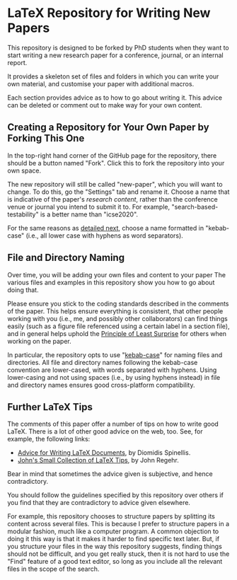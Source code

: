 # LaTeX Repository for Writing New Papers

This repository is designed to be forked by PhD students when they want to start
writing a new research paper for a conference, journal, or an internal report.

It provides a skeleton set of files and folders in which you can write your own
material, and customise your paper with additional macros.

Each section provides advice as to how to go about writing it. This advice can
be deleted or comment out to make way for your own content.

## Creating a Repository for Your Own Paper by Forking This One

In the top-right hand corner of the GitHub page for the repository, there should
be a button named "Fork". Click this to fork the repository into your own space.

The new repository will still be called "new-paper", which you will want to
change. To do this, go the "Settings" tab and rename it. Choose a name that is
indicative of the paper's *research content*, rather than the conference venue
or journal you intend to submit it to. For example, "search-based-testability"
is a better name than "icse2020".

For the same reasons as [detailed next](#file-and-directory-naming), choose a name
formatted in "kebab-case" (i.e., all lower case with hyphens as word separators).

## File and Directory Naming

Over time, you will be adding your own files and content to your paper The
various files and examples in this repository show you how to go about doing
that.

Please ensure you stick to the coding standards described in the comments of the
paper. This helps ensure everything is consistent, that other people working
with you (i.e., me, and possibly other collaborators) can find things easily (such as a
figure file referenced using a certain label in a section file), and in general
helps uphold the [Principle of Least
Surprise](https://en.wikipedia.org/wiki/Principle_of_least_astonishment)
for others when working on the paper.

In particular, the repository opts to use
"[kebab-case](https://wiki.c2.com/?KebabCase)" for naming files and directories.
All file and directory names following the kebab-case convention are
lower-cased, with words separated with hyphens. Using lower-casing and not using
spaces (i.e., by using hyphens instead) in file and directory names ensures good
cross-platform compatibility.

## Further LaTeX Tips

The comments of this paper offer a number of tips on how to write good
LaTeX. There is a lot of other good advice on the web, too. See, for example,
the following links:

* [Advice for Writing LaTeX Documents](https://github.com/dspinellis/latex-advice),
  by Diomidis Spinellis.
* [John's Small Collection of LaTeX Tips](https://john.regehr.org/latex/),
  by John Regehr.

Bear in mind that sometimes the advice given is subjective, and hence
contradictory.

You should follow the guidelines specified by this repository over others if you
find that they are contradictory to advice given elsewhere.

For example, this repository chooses to structure papers by splitting its
content across several files. This is because I prefer to structure papers in a
modular fashion, much like a computer program. A common objection to doing it
this way is that it makes it harder to find specific text later. But, if you
structure your files in the way this repository suggests, finding things should
not be difficult, and you get really stuck, then it is not hard to use the
"Find" feature of a good text editor, so long as you include all the relevant
files in the scope of the search.
